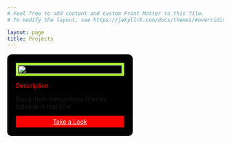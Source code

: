 ```yaml
---
# Feel free to add content and custom Front Matter to this file.
# To modify the layout, see https://jekyllrb.com/docs/themes/#overriding-theme-defaults

layout: page
title: Projects
---
```


<style>

.card {
    background: black;
    width:50%;
    height:auto;
    padding: 20px;
    border-radius: 10px;
}

.btn {
    background:red;
    width:100%;
    display:block;
    text-align:center;
    padding:5px;
    color:white !important;
}

.btn:hover {
    background: greenyellow;
    color:black !important;
}

.box {
    display:flex;
    align-items:center;
    justify-content:center;
}

.post-project {
    display:block;
    border: 5px solid greenyellow;
    width:100%;
}


.title {
    color: red;
}

</style>

<div class="card">
    <div class="box">
        <img class="post-project" src="https://github.com/kypanz/blockchain-transactions-filter-in-console-with-charts/assets/37570367/59b012f1-84a3-43fb-b7e6-abbc1cd8d022" />
    </div>
    <p class="title"> Description </p>
    <p> Blockchain transactions filter by balance in real time </p>
    <div class="box">
        <a href="/projects/blockchain-filter-console" class="btn"> Take a Look </a>
    </div>
</div>
